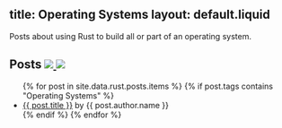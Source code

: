 title: Operating Systems
layout: default.liquid
---

Posts about using Rust to build all or part of an operating system.

<h2>
  Posts
  <a class="feedicon" href="/operating-systems/feed.rss" title="Operating Systems RSS Feed">
    <img src="/images/feed-icon.svg" />
  </a>
  <a class="feedicon" href="/operating-systems/feed.json" title="Operating Systems JSON Feed">
    <img src="/images/jsonfeed.png" />
  </a>
</h2>

<ul>
{% for post in site.data.rust.posts.items %}
  {% if post.tags contains "Operating Systems" %}
  <li><a href="{{ post.url }}">{{ post.title }}</a> by {{ post.author.name }}</li>
  {% endif %}
{% endfor %}
</ul>
